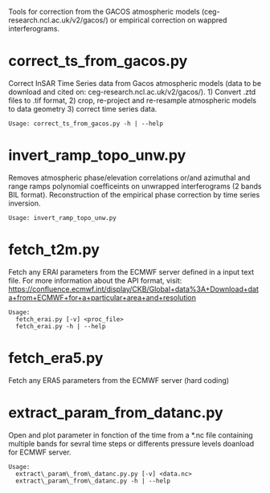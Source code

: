 Tools for correction from the GACOS atmospheric models (ceg-research.ncl.ac.uk/v2/gacos/) or empirical correction on wappred interferograms.

correct\_ts\_from\_gacos.py
============
Correct InSAR Time Series data from Gacos atmospheric models (data to be download and cited on: ceg-research.ncl.ac.uk/v2/gacos/). 1) Convert .ztd files to .tif format, 2) crop, re-project and re-resample atmospheric models to data geometry 3) correct time series data.

```
Usage: correct_ts_from_gacos.py -h | --help
```

invert\_ramp\_topo\_unw.py
============
Removes atmospheric phase/elevation correlations or/and azimuthal and range ramps polynomial coefficeints on unwrapped interferograms (2 bands BIL format). Reconstruction of the empirical phase correction by time series inversion.

```
Usage: invert_ramp_topo_unw.py
```

fetch\_t2m.py
============
Fetch any ERAI parameters from the ECMWF server defined in a input text file. For more information about the API format, visit: https://confluence.ecmwf.int/display/CKB/Global+data%3A+Download+data+from+ECMWF+for+a+particular+area+and+resolution 

```
Usage:
  fetch_erai.py [-v] <proc_file>
  fetch_erai.py -h | --help
```

fetch\_era5.py
============
Fetch any ERA5 parameters from the ECMWF server (hard coding)

extract\_param\_from\_datanc.py
============
Open and plot parameter in fonction of the time from a \*.nc file containing multiple bands for sevral time steps or differents pressure levels doanload for ECMWF server. 

```
Usage:
  extract\_param\_from\_datanc.py.py [-v] <data.nc>
  extract\_param\_from\_datanc.py -h | --help
```



